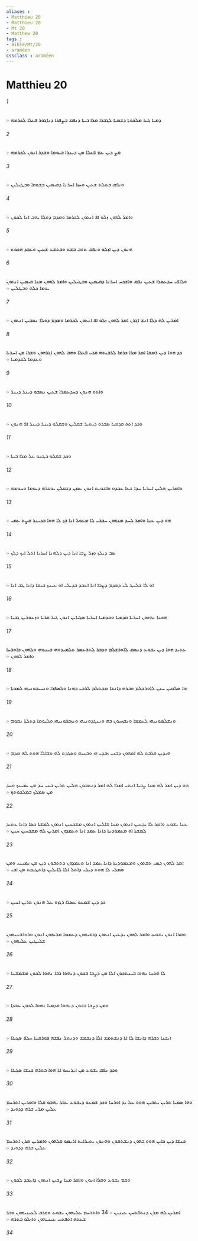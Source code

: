 ```yaml
---
aliases : 
- Matthieu 20
- Matthieu 20
- Mt 20
- Matthew 20
tags : 
- Bible/Mt/20
- araméen
cssclass : araméen
---
```


# Matthieu 20

###### 1
ܕܡܝܐ ܓܝܪ ܡܠܟܘܬܐ ܕܫܡܝܐ ܠܓܒܪܐ ܡܪܐ ܒܝܬܐ ܕܢܦܩ ܒܨܦܪܐ ܕܢܐܓܘܪ ܦܥܠܐ ܠܟܪܡܗ ܀
###### 2
ܩܨ ܕܝܢ ܥܡ ܦܥܠܐ ܡܢ ܕܝܢܪܐ ܒܝܘܡܐ ܘܫܕܪ ܐܢܘܢ ܠܟܪܡܗ ܀
###### 3
ܘܢܦܩ ܒܬܠܬ ܫܥܝܢ ܘܚܙܐ ܐܚܪܢܐ ܕܩܝܡܝܢ ܒܫܘܩܐ ܘܒܛܝܠܝܢ ܀
###### 4
ܘܐܡܪ ܠܗܘܢ ܙܠܘ ܐܦ ܐܢܬܘܢ ܠܟܪܡܐ ܘܡܕܡ ܕܘܠܐ ܝܗܒ ܐܢܐ ܠܟܘܢ ܀
###### 5
ܗܢܘܢ ܕܝܢ ܐܙܠܘ ܘܢܦܩ ܬܘܒ ܒܫܬ ܘܒܬܫܥ ܫܥܝܢ ܘܥܒܕ ܗܟܘܬ ܀
###### 6
ܘܠܐܦܝ ܚܕܥܤܪܐ ܫܥܝܢ ܢܦܩ ܘܐܫܟܚ ܐܚܪܢܐ ܕܩܝܡܝܢ ܘܒܛܝܠܝܢ ܘܐܡܪ ܠܗܘܢ ܡܢܐ ܩܝܡܝܢ ܐܢܬܘܢ ܝܘܡܐ ܟܠܗ ܘܒܛܠܝܢ ܀
###### 7
ܐܡܪܝܢ ܠܗ ܕܠܐ ܐܢܫ ܐܓܪܢ ܐܡܪ ܠܗܘܢ ܙܠܘ ܐܦ ܐܢܬܘܢ ܠܟܪܡܐ ܘܡܕܡ ܕܘܠܐ ܢܤܒܝܢ ܐܢܬܘܢ ܀
###### 8
ܟܕ ܗܘܐ ܕܝܢ ܪܡܫܐ ܐܡܪ ܡܪܐ ܟܪܡܐ ܠܪܒܝܬܗ ܩܪܝ ܦܥܠܐ ܘܗܒ ܠܗܘܢ ܐܓܪܗܘܢ ܘܫܪܐ ܡܢ ܐܚܪܝܐ ܘܥܕܡܐ ܠܩܕܡܝܐ ܀
###### 9
ܘܐܬܘ ܗܢܘܢ ܕܚܕܥܤܪܐ ܫܥܝܢ ܢܤܒܘ ܕܝܢܪ ܕܝܢܪ ܀
###### 10
ܘܟܕ ܐܬܘ ܩܕܡܝܐ ܤܒܪܘ ܕܝܬܝܪ ܫܩܠܝܢ ܘܫܩܠܘ ܕܝܢܪ ܕܝܢܪ ܐܦ ܗܢܘܢ ܀
###### 11
ܘܟܕ ܫܩܠܘ ܪܛܢܘ ܥܠ ܡܪܐ ܒܝܬܐ ܀
###### 12
ܘܐܡܪܝܢ ܗܠܝܢ ܐܚܪܝܐ ܚܕܐ ܫܥܐ ܥܒܕܘ ܘܐܫܘܝܬ ܐܢܘܢ ܥܡܢ ܕܫܩܠܢ ܝܘܩܪܗ ܕܝܘܡܐ ܘܚܘܡܗ ܀
###### 13
ܗܘ ܕܝܢ ܥܢܐ ܘܐܡܪ ܠܚܕ ܡܢܗܘܢ ܚܒܪܝ ܠܐ ܡܥܘܠ ܐܢܐ ܒܟ ܠܐ ܗܘܐ ܒܕܝܢܪ ܩܨܬ ܥܡܝ ܀
###### 14
ܤܒ ܕܝܠܟ ܘܙܠ ܨܒܐ ܐܢܐ ܕܝܢ ܕܠܗܢܐ ܐܚܪܝܐ ܐܬܠ ܐܝܟ ܕܠܟ ܀
###### 15
ܐܘ ܠܐ ܫܠܝܛ ܠܝ ܕܡܕܡ ܕܨܒܐ ܐܢܐ ܐܥܒܕ ܒܕܝܠܝ ܐܘ ܥܝܢܟ ܒܝܫܐ ܕܐܢܐ ܛܒ ܐܢܐ ܀
###### 16
ܗܟܢܐ ܢܗܘܘܢ ܐܚܪܝܐ ܩܕܡܝܐ ܘܩܕܡܝܐ ܐܚܪܝܐ ܤܓܝܐܝܢ ܐܢܘܢ ܓܝܪ ܩܪܝܐ ܘܙܥܘܪܝܢ ܓܒܝܐ ܀
###### 17
ܥܬܝܕ ܗܘܐ ܕܝܢ ܝܫܘܥ ܕܢܤܩ ܠܐܘܪܫܠܡ ܘܕܒܪ ܠܬܪܥܤܪ ܬܠܡܝܕܘܗܝ ܒܝܢܘܗܝ ܘܠܗܘܢ ܒܐܘܪܚܐ ܘܐܡܪ ܠܗܘܢ ܀
###### 18
ܗܐ ܤܠܩܝܢ ܚܢܢ ܠܐܘܪܫܠܡ ܘܒܪܗ ܕܐܢܫܐ ܡܫܬܠܡ ܠܪܒܝ ܟܗܢܐ ܘܠܤܦܪܐ ܘܢܚܝܒܘܢܝܗܝ ܠܡܘܬܐ ܀
###### 19
ܘܢܫܠܡܘܢܝܗܝ ܠܥܡܡܐ ܘܢܒܙܚܘܢ ܒܗ ܘܢܢܓܕܘܢܝܗܝ ܘܢܙܩܦܘܢܝܗܝ ܘܠܝܘܡܐ ܕܬܠܬܐ ܢܩܘܡ ܀
###### 20
ܗܝܕܝܢ ܩܪܒܬ ܠܗ ܐܡܗܘܢ ܕܒܢܝ ܙܒܕܝ ܗܝ ܘܒܢܝܗ ܘܤܓܕܬ ܠܗ ܘܫܐܠܐ ܗܘܬ ܠܗ ܡܕܡ ܀
###### 21
ܗܘ ܕܝܢ ܐܡܪ ܠܗ ܡܢܐ ܨܒܝܐ ܐܢܬܝ ܐܡܪܐ ܠܗ ܐܡܪ ܕܢܬܒܘܢ ܗܠܝܢ ܬܪܝܢ ܒܢܝ ܚܕ ܡܢ ܝܡܝܢܟ ܘܚܕ ܡܢ ܤܡܠܟ ܒܡܠܟܘܬܟ ܀
###### 22
ܥܢܐ ܝܫܘܥ ܘܐܡܪ ܠܐ ܝܕܥܝܢ ܐܢܬܘܢ ܡܢܐ ܫܐܠܝܢ ܐܢܬܘܢ ܡܫܟܚܝܢ ܐܢܬܘܢ ܠܡܫܬܐ ܟܤܐ ܕܐܢܐ ܥܬܝܕ ܠܡܫܬܐ ܐܘ ܡܥܡܘܕܝܬܐ ܕܐܢܐ ܥܡܕ ܐܢܐ ܬܥܡܕܘܢ ܐܡܪܝܢ ܠܗ ܡܫܟܚܝܢ ܚܢܢ ܀
###### 23
ܐܡܪ ܠܗܘܢ ܟܤܝ ܬܫܬܘܢ ܘܡܥܡܘܕܝܬܐ ܕܐܢܐ ܥܡܕ ܐܢܐ ܬܥܡܕܘܢ ܕܬܬܒܘܢ ܕܝܢ ܡܢ ܝܡܝܢܝ ܘܡܢ ܤܡܠܝ ܠܐ ܗܘܬ ܕܝܠܝ ܕܐܬܠ ܐܠܐ ܠܐܝܠܝܢ ܕܐܬܛܝܒܬ ܡܢ ܐܒܝ ܀
###### 24
ܟܕ ܕܝܢ ܫܡܥܘ ܥܤܪܐ ܪܓܙܘ ܥܠ ܗܢܘܢ ܬܪܝܢ ܐܚܝܢ ܀
###### 25
ܘܩܪܐ ܐܢܘܢ ܝܫܘܥ ܘܐܡܪ ܠܗܘܢ ܝܕܥܝܢ ܐܢܬܘܢ ܕܪܫܝܗܘܢ ܕܥܡܡܐ ܡܪܝܗܘܢ ܐܢܘܢ ܘܪܘܪܒܢܝܗܘܢ ܫܠܝܛܝܢ ܥܠܝܗܘܢ ܀
###### 26
ܠܐ ܗܟܢܐ ܢܗܘܐ ܒܝܢܬܟܘܢ ܐܠܐ ܡܢ ܕܨܒܐ ܒܟܘܢ ܕܢܗܘܐ ܪܒܐ ܢܗܘܐ ܠܟܘܢ ܡܫܡܫܢܐ ܀
###### 27
ܘܡܢ ܕܨܒܐ ܒܟܘܢ ܕܢܗܘܐ ܩܕܡܝܐ ܢܗܘܐ ܠܟܘܢ ܥܒܕܐ ܀
###### 28
ܐܝܟܢܐ ܕܒܪܗ ܕܐܢܫܐ ܠܐ ܐܬܐ ܕܢܫܬܡܫ ܐܠܐ ܕܢܫܡܫ ܘܕܢܬܠ ܢܦܫܗ ܦܘܪܩܢܐ ܚܠܦ ܤܓܝܐܐ ܀
###### 29
ܘܟܕ ܢܦܩ ܝܫܘܥ ܡܢ ܐܝܪܝܚܘ ܐܬܐ ܗܘܐ ܒܬܪܗ ܟܢܫܐ ܤܓܝܐܐ ܀
###### 30
ܘܗܐ ܤܡܝܐ ܬܪܝܢ ܝܬܒܝܢ ܗܘܘ ܥܠ ܝܕ ܐܘܪܚܐ ܘܟܕ ܫܡܥܘ ܕܝܫܘܥ ܥܒܪ ܝܗܒܘ ܩܠܐ ܘܐܡܪܝܢ ܐܬܪܚܡ ܥܠܝܢ ܡܪܝ ܒܪܗ ܕܕܘܝܕ ܀
###### 31
ܟܢܫܐ ܕܝܢ ܟܐܝܢ ܗܘܘ ܒܗܘܢ ܕܢܫܬܩܘܢ ܘܗܢܘܢ ܝܬܝܪܐܝܬ ܐܪܝܡܘ ܩܠܗܘܢ ܘܐܡܪܝܢ ܡܪܢ ܐܬܪܚܡ ܥܠܝܢ ܒܪܗ ܕܕܘܝܕ ܀
###### 32
ܘܩܡ ܝܫܘܥ ܘܩܪܐ ܐܢܘܢ ܘܐܡܪ ܡܢܐ ܨܒܝܢ ܐܢܬܘܢ ܕܐܥܒܕ ܠܟܘܢ ܀
###### 33
ܐܡܪܝܢ ܠܗ ܡܪܢ ܕܢܬܦܬܚܢ ܥܝܢܝܢ ܀ 34 ܘܐܬܪܚܡ ܥܠܝܗܘܢ ܝܫܘܥ ܘܩܪܒ ܠܥܝܢܝܗܘܢ ܘܒܪ ܫܥܬܗ ܐܬܦܬܚ ܥܝܢܝܗܘܢ ܘܐܙܠܘ ܒܬܪܗ ܀
###### 34
 

